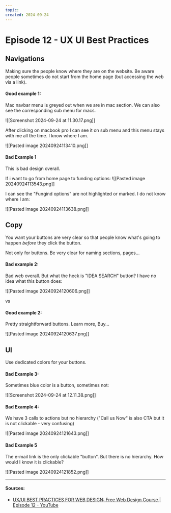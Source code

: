 ```yaml
---
topic: 
created: 2024-09-24
---
```


# Episode 12 - UX UI Best Practices

## Navigations

Making sure the people know where they are on the website.
Be aware people sometimes do not start from the home page (but accessing the web via a link).

#### Good example 1:

Mac navbar menu is greyed out when we are in mac section. We can also see the corresponding sub menu for macs.

![[Screenshot 2024-09-24 at 11.30.17.png]]

After clicking on macbook pro I can see it on sub menu and this menu stays with me all the time. I know where I am.

![[Pasted image 20240924113410.png]]


#### Bad Example 1 

This is bad design overall.

If i want to go from home page to funding options:
![[Pasted image 20240924113543.png]]

I can see the "Fungind options" are not highlighted or marked. I do not know where I am:

![[Pasted image 20240924113638.png]]


## Copy

You want your buttons are very clear so that people know what's going to happen *before* they click the button.

Not only for buttons. Be very clear for naming sections, pages...

#### Bad example 2:

Bad web overall. 
But what the heck is "IDEA SEARCH" button? I have no idea what this button does:

![[Pasted image 20240924120606.png]]


vs 

#### Good example 2:

Pretty straightforward buttons. Learn more, Buy...

![[Pasted image 20240924120637.png]]


## UI

Use dedicated colors for your buttons.

#### Bad Example 3:

Sometimes blue color is a button, sometimes not:

![[Screenshot 2024-09-24 at 12.11.38.png]]


#### Bad Example 4:

We have 3 calls to actions but no hierarchy ("Call us Now" is also CTA but it is not clickable - very confusing)

![[Pasted image 20240924121643.png]]

#### Bad Example 5

The e-mail link is the only clickable "button". But there is no hierarchy. How would I know it is clickable?

![[Pasted image 20240924121852.png]]



___

#### Sources:
- [UX/UI BEST PRACTICES FOR WEB DESIGN: Free Web Design Course | Episode 12 - YouTube](https://www.youtube.com/watch?v=Cn2KgB_01mE&list=PLXC_gcsKLD6n7p6tHPBxsKjN5hA_quaPI&index=13)